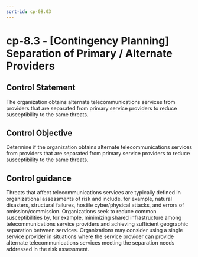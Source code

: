 ```yaml
---
sort-id: cp-08.03
---
```


# cp-8.3 - \[Contingency Planning\] Separation of Primary / Alternate Providers

## Control Statement

The organization obtains alternate telecommunications services from providers that are separated from primary service providers to reduce susceptibility to the same threats.

## Control Objective

Determine if the organization obtains alternate telecommunications services from providers that are separated from primary service providers to reduce susceptibility to the same threats.

## Control guidance

Threats that affect telecommunications services are typically defined in organizational assessments of risk and include, for example, natural disasters, structural failures, hostile cyber/physical attacks, and errors of omission/commission. Organizations seek to reduce common susceptibilities by, for example, minimizing shared infrastructure among telecommunications service providers and achieving sufficient geographic separation between services. Organizations may consider using a single service provider in situations where the service provider can provide alternate telecommunications services meeting the separation needs addressed in the risk assessment.
